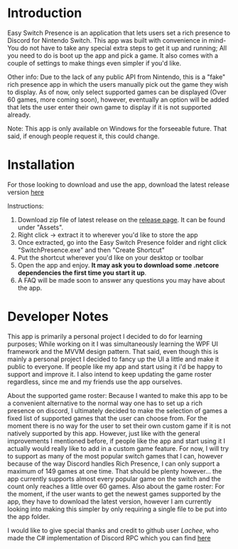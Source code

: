 # Introduction
Easy Switch Presence is an application that lets users set a rich presence to Discord for Nintendo Switch. This app was built with convenience in mind- You do not have to take any special extra steps to get it up and running; All you need to do is boot up the app and pick a game. It also comes with a couple of settings to make things even simpler if you'd like.

Other info: Due to the lack of any public API from Nintendo, this is a "fake" rich presence app in which the users manually pick out the game they wish to display. As of now, only select supported games can be displayed (Over 60 games, more coming soon), however, eventually an option will be added that lets the user enter their own game to display if it is not supported already. 

Note: This app is only available on Windows for the forseeable future. That said, if enough people request it, this could change.

# Installation
For those looking to download and use the app, download the latest release version [here](https://github.com/Natalis-Git/Easy-Switch-Presence/releases/)

Instructions:
1. Download zip file of latest release on the [release page](https://github.com/Natalis-Git/Easy-Switch-Presence/releases/). It can be found under "Assets".
2. Right click -> extract it to wherever you'd like to store the app
3. Once extracted, go into the Easy Switch Presence folder and right click "SwitchPresence.exe" and then "Create Shortcut"
4. Put the shortcut wherever you'd like on your desktop or toolbar
5. Open the app and enjoy. **It may ask you to download some .netcore dependencies the first time you start it up**.
6. A FAQ will be made soon to answer any questions you may have about the app.


# Developer Notes

This app is primarily a personal project I decided to do for learning purposes; While working on it I was simultaneously learning the WPF UI framework and the MVVM design pattern. That said, even though this is mainly a personal project I decided to fancy up the UI a little and make it public to everyone. If people like my app and start using it i'd be happy to support and improve it. I also intend to keep updating the game roster regardless, since me and my friends use the app ourselves.

About the supported game roster: Because I wanted to make this app to be a convenient alternative to the normal way one has to set up a rich presence on discord, I ultimately decided to make the selection of games a fixed list of supported games that the user can choose from. For the moment there is no way for the user to set their own custom game if it is not natively supported by this app. However, just like with the general improvements I mentioned before, if people like the app and start using it I actually would really like to add in a custom game feature. For now, I will try to support as many of the most popular switch games that I can, however because of the way Discord handles Rich Presence, I can only support a maximum of 149 games at one time. That should be plenty however... the app currently supports almost every popular game on the switch and the count only reaches a little over 60 games. Also about the game roster: For the moment, if the user wants to get the newest games supported by the app, they have to download the latest version, however I am currently looking into making this simpler by only requiring a single file to be put into the app folder.

I would like to give special thanks and credit to github user *Lachee*, who made the C# implementation of Discord RPC which you can find [here](https://github.com/Lachee/discord-rpc-csharp)
